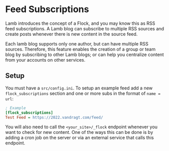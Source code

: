 # Feed Subscriptions

Lamb introduces the concept of a Flock, and you may know this as RSS feed subscriptions. 
A Lamb blog can subscribe to multiple RSS sources and create posts whenever there is new content in the source feed.

Each lamb blog supports only one author, but can have multiple RSS sources. Therefore, this feature enables the 
creation of a group or team blog by subscribing to other Lamb blogs; or can help you centralize content 
from your accounts on other services. 

## Setup

You must have a `src/config.ini`. To setup an example feed add a new `flock_subscriptions` section and one or more subs
in the format of `name = url`:

```ini
; Example 
[flock_subscriptions]
Test Feed = https://2022.vandragt.com/feed/
```

You will also need to call the `<your_site>/_flock` endpoint whenever you want to check for new content. One of the ways this
can be done is by adding a cron job on the server or via an external service that calls this endpoint.
